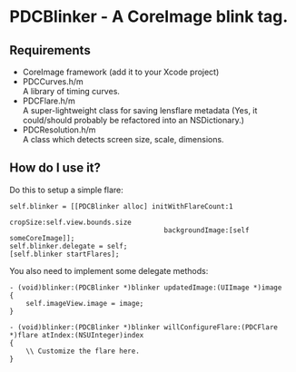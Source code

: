 PDCBlinker - A CoreImage blink tag.
===================================

Requirements
------------
- CoreImage framework (add it to your Xcode project)
- PDCCurves.h/m  
A library of timing curves.
- PDCFlare.h/m  
A super-lightweight class for saving lensflare metadata (Yes, it could/should probably be refactored into an NSDictionary.)
- PDCResolution.h/m  
A class which detects screen size, scale, dimensions.

How do I use it?
----------------
Do this to setup a simple flare:
```
self.blinker = [[PDCBlinker alloc] initWithFlareCount:1
                                             cropSize:self.view.bounds.size
                                      backgroundImage:[self someCoreImage]];
self.blinker.delegate = self;
[self.blinker startFlares];
```

You also need to implement some delegate methods:
```
- (void)blinker:(PDCBlinker *)blinker updatedImage:(UIImage *)image
{
    self.imageView.image = image;
}

- (void)blinker:(PDCBlinker *)blinker willConfigureFlare:(PDCFlare *)flare atIndex:(NSUInteger)index
{
	\\ Customize the flare here.
}
```

